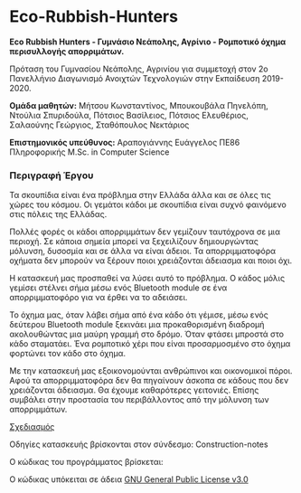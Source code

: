 # Eco-Rubbish-Hunters
**Eco Rubbish Hunters - Γυμνάσιο Νεάπολης, Αγρίνιο - Ρομποτικό όχημα περισυλλογής απορριμάτων.**

Πρόταση του Γυμνασίου Νεάπολης, Αγρινίου για συμμετοχή στον 2ο Πανελλήνιο Διαγωνισμό Ανοιχτών Τεχνολογιών στην Εκπαίδευση  2019-2020.

**Ομάδα μαθητών:** Μήτσου Κωνσταντίνος, Μπουκουβάλα Πηνελόπη, Ντούλια Σπυριδούλα, Πότσιος Βασίλειος, Πότσιος Ελευθέριος, Σαλαούνης Γεώργιος, Σταθόπουλος Νεκτάριος

**Επιστημονικός υπεύθυνος:** Αραπογιάννης Ευάγγελος ΠΕ86 Πληροφορικής M.Sc. in Computer Science

### Περιγραφή Έργου
Τα σκουπίδια είναι ένα πρόβλημα στην Ελλάδα άλλα και σε όλες τις χώρες του κόσμου. Οι γεμάτοι κάδοι με σκουπίδια είναι συχνό φαινόμενο στις πόλεις της Ελλάδας.

Πολλές φορές οι κάδοι απορριμμάτων δεν γεμίζουν ταυτόχρονα σε μια περιοχή. Σε κάποια σημεία μπορεί να ξεχειλίζουν δημιουργώντας μόλυνση, δυσοσμία και σε άλλα να είναι άδειοι. Τα απορριμματοφόρα οχήματα δεν μπορούν να ξέρουν ποιοι χρειάζονται άδειασμα και ποιοι όχι.	

Η κατασκευή μας προσπαθεί να λύσει αυτό το πρόβλημα. Ο κάδος μόλις γεμίσει στέλνει σήμα μέσω ενός Bluetooth module σε ένα απορριμματοφόρο για να έρθει να το αδειάσει. 

Το όχημα μας, όταν λάβει σήμα από ένα κάδο ότι γέμισε, μέσω ενός δεύτερου Bluetooth module ξεκινάει μια προκαθορισμένη διαδρομή ακολουθώντας μια μαύρη γραμμή στο δρόμο. Όταν φτάσει μπροστά στο κάδο σταματάει. Ένα ρομποτικό χέρι που είναι προσαρμοσμένο στο όχημα φορτώνει τον κάδο στο όχημα.  

Με την κατασκευή μας εξοικονομούνται ανθρώπινοι και οικονομικοί πόροι. Αφού τα απορριμματοφόρα δεν θα πηγαίνουν άσκοπα σε κάδους που δεν χρειάζονται άδειασμα. Θα έχουμε καθαρότερες γειτονιές. Επίσης συμβάλει στην προστασία του περιβάλλοντος από την μόλυνση των απορριμμάτων.




[Σχεδιασμός](https://github.com/arapogian/eco-rubbish-hunters/blob/master/%CE%A3%CF%87%CE%B5%CE%B4%CE%B9%CE%B1%CF%83%CE%BC%CF%8C%CF%82.md)

Οδηγίες κατασκευής βρίσκονται στον σύνδεσμο: Construction-notes

Ο κώδικας του προγράμματος βρίσκεται:

Ο κώδικας υπόκειται σε άδεια [GNU General Public License v3.0](https://github.com/arapogian/eco-rubbish-hunters/blob/master/LICENSE)
